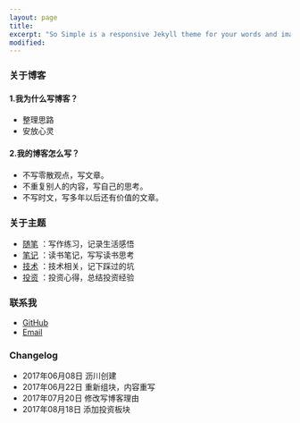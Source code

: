 ```yaml
---
layout: page
title:
excerpt: "So Simple is a responsive Jekyll theme for your words and images."
modified:
---
```


### 关于博客

#### 1.我为什么写博客？

  * 整理思路
  * 安放心灵


#### 2.我的博客怎么写？
  * 不写零散观点，写文章。
  * 不重复别人的内容，写自己的思考。
  * 不写时文，写多年以后还有价值的文章。

### 关于主题
* [随笔](https://hugo1030.github.io/articles/)
：写作练习，记录生活感悟
* [笔记](https://hugo1030.github.io/note/)
：读书笔记，写写读书思考
* [技术](https://hugo1030.github.io/tech/)
：技术相关，记下踩过的坑
* [投资](https://hugo1030.github.io/invest/)
：投资心得，总结投资经验


### 联系我
* [GitHub](https://github.com/Hugo1030)
* [Email](yzhjsw520@gmail.com)

### Changelog
* 2017年06月08日 沥川创建
* 2017年06月22日 重新组块，内容重写
* 2017年07月20日 修改写博客理由
* 2017年08月18日 添加投资板块
